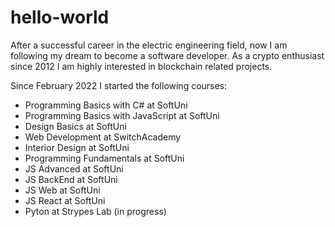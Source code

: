 # hello-world
After a successful career in the electric engineering field, now I am following my dream to become a software developer. As a crypto enthusiast since 2012 I am highly interested in blockchain related projects.

Since February 2022 I started the following courses: 
- Programming Basics with C# at SoftUni
- Programming Basics with JavaScript at SoftUni
- Design Basics at SoftUni
- Web Development at SwitchAcademy
- Interior Design at SoftUni 
- Programming Fundamentals at SoftUni
- JS Advanced at SoftUni
- JS BackEnd at SoftUni
- JS Web at SoftUni
- JS React at SoftUni
- Pyton at Strypes Lab (in progress)
